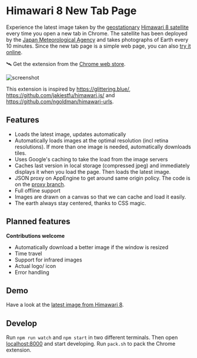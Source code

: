 # Himawari 8 New Tab Page

Experience the latest image taken by the [geostationary](https://en.wikipedia.org/wiki/Geostationary_orbit) [Himawari 8 satellite](http://himawari8.nict.go.jp/) every time you open a new tab in Chrome. The satellite has been deployed by the [Japan Meteorological Agency](http://www.jma.go.jp/jma/indexe.html) and takes photographs of Earth every 10 minutes. Since the new tab page is a simple web page, you can also [try it online](https://domoritz.github.io/himawari-8-chrome).

🛰 Get the extension from the [Chrome web store](https://chrome.google.com/webstore/detail/himawari-8-new-tab-page/llelgapflianaapmnpncgakfjhfhnojm).

![screenshot](https://domoritz.github.io/himawari-8-chrome/screenshot.png "Screenshot of the browser with the new tab page")

This extension is inspired by https://glittering.blue/, https://github.com/jakiestfu/himawari.js/ and https://github.com/ngoldman/himawari-urls.

## Features

* Loads the latest image, updates automatically
* Automatically loads images at the optimal resolution (incl retina resolutions). If more than one image is needed, automatically downloads tiles.
* Uses Google's caching to take the load from the image servers
* Caches last version in local storage (compressed jpeg) and immediately displays it when you load the page. Then loads the latest image.
* JSON proxy on AppEngine to get around same origin policy. The code is on the [proxy branch](https://github.com/domoritz/himawari-8-chrome/tree/proxy).
* Full offline support
* Images are drawn on a canvas so that we can cache and load it easily.
* The earth always stay centered, thanks to CSS magic.


## Planned features

**Contributions welcome**

* Automatically download a better image if the window is resized
* Time travel
* Support for infrared images
* Actual logo/ icon
* Error handling


## Demo

Have a look at the [latest image from Himawari 8](https://domoritz.github.io/himawari-8-chrome).


## Develop

Run `npm run watch` and `npm start` in two different terminals. Then open [localhost:8000](http://localhost:8000/) and start developing. Run `pack.sh` to pack the Chrome extension.
